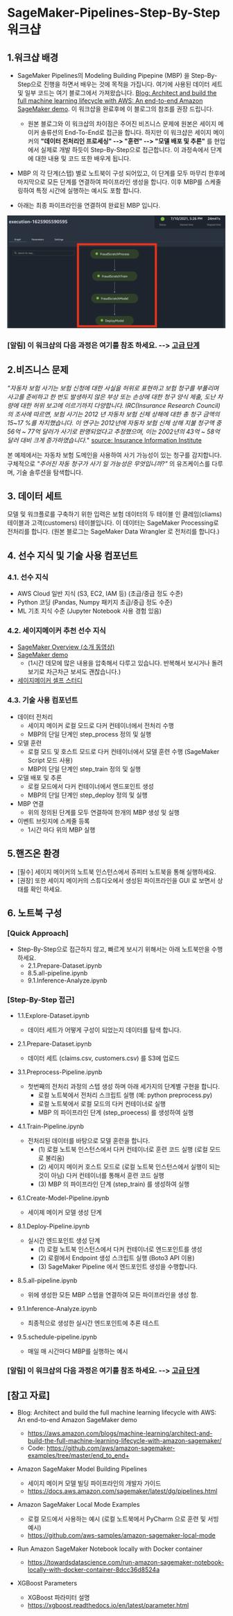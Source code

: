 # SageMaker-Pipelines-Step-By-Step 워크샵

## 1.워크샵 배경
- SageMaker Pipelines의 Modeling Building Pipepine (MBP) 을 Step-By-Step으로 진행을 하면서 배우는 것에 목적을 가집니다. 여기에 사용된 데이터 세트 및 일부 코드는 여기 블로그에서 가져왔습니다. [Blog: Architect and build the full machine learning lifecycle with AWS: An end-to-end Amazon SageMaker demo](https://aws.amazon.com/blogs/machine-learning/architect-and-build-the-full-machine-learning-lifecycle-with-amazon-sagemaker/). 이 워크샵을 완료후에 이 블로그의 참조를 권장 드립니다.
    - 원본 블로그와 이 워크샵의 차이점은 주어진 비즈니스 문제에 원본은 세이지 메이커 솔류션의 End-To-End로 접근을 합니다. 하지만 이 워크샵은 세이지 메이커의 **"데이터 전처리인 프로세싱" -->  "훈련" -->  "모델 배포 및 추론"** 를 현업에서 실제로 개발 하듯이 Step-By-Step으로 접근합니다. 이 과정속에서 단계에 대한 내용 및 코드 또한 배우게 됩니다.
    

- MBP 의 각 단계(스텝) 별로 노트북이 구성 되어있고, 이 단계를 모두 마무리 한후에 마지막으로 모든 단계를 연결하여 파이프라인 생성을 합니다. 이후 MBP를 스케줄링하여 특정 시간에 실행하는 예시도 포함 합니다.

- 아래는 최종 파이프라인을 연결하여 완료된 MBP 입니다.

![fraud2scratch2pipeline.png](img/fraud2scratch2pipeline.png)

### [알림] 이 워크샵의 다음 과정은 여기를 참조 하세요. --> [고급 단계](phase01/Phase01-README.md)

## 2.비즈니스 문제

<i> "자동차 보험 사기는 보험 신청에 대한 사실을 허위로 표현하고 보험 청구를 부풀리며 사고를 준비하고 한 번도 발생하지 않은 부상 또는 손상에 대한 청구 양식 제출, 도난 차량에 대한 허위 보고에 이르기까지 다양합니다.  IRC(Insurance Research Council)의 조사에 따르면, 보험 사기는 2012 년 자동차 보험 신체 상해에 대한 총 청구 금액의 15~17 %를 차지했습니다.
이 연구는 2012년에 자동차 보험 신체 상해 지불 청구액 중 56억 ~ 77억 달러가 사기로 판명되었다고 추정했으며, 이는 2002년의 43억 ~ 58억 달러 대비 크게 증가하였습니다.</i>" [source: Insurance Information Institute](https://www.iii.org/article/background-on-insurance-fraud)

본 예제에서는 자동차 보험 도메인을 사용하여 사기 가능성이 있는 청구를 감지합니다. 구체적으로 <i>"주어진 자동 청구가 사기 일 가능성은 무엇입니까?"</i> 의 유즈케이스를 다루며, 기술 솔루션을 탐색합니다.


## 3. 데이터 세트 
모델 및 워크플로를 구축하기 위한 입력은 보험 데이터의 두 테이블 인 클레임(cliams) 테이블과 고객(customers) 테이블입니다. 이 데이터는 SageMaker Processing로 전처리를 합니다. (원본 블로그는 SageMaker Data Wrangler 로 전처리를 합니다.)

## 4. 선수 지식 및 기술 사용 컴포넌트

### 4.1. 선수 지식
- AWS Cloud 일반 지식 (S3, EC2, IAM 등) (초급/중급 정도 수준)
- Python 코딩 (Pandas, Numpy 패키지 초급/중급 정도 수준)
- ML 기초 지식 수준  (Jupyter Notebook 사용 경험 있음)
    
### 4.2. 세이지메이커 추천 선수 지식    
- [SageMaker Overview (소개 동영상)](https://youtu.be/jF2BN98KBlg)
- [SageMaker demo](https://youtu.be/miIVGlq6OUk) 
    - (1시간 데모에 많은 내용을 압축해서 다루고 있습니다. 반복해서 보시거나 돌려보기로 차근차근 보셔도 괜찮습니다.)
- [세이지메이커 셀프 스터디](https://github.com/gonsoomoon-ml/Self-Study-On-SageMaker)
    
### 4.3. 기술 사용 컴포넌트    
- 데이터 전처리
    - 세이지 메이커 로컬 모드로 다커 컨테이너에서 전처리 수행
    - MBP의 단일 단계인 step_process 정의 및 실행
- 모델 훈련
    - 로컬 모드 및 호스트 모드로 다커 컨테이너에서 모델 훈련 수행 (SageMaker Script 모드 사용)
    - MBP의 단일 단계인 step_train 정의 및 실행
- 모델 배포 및 추론
    - 로컬 모드에서 다커 컨테이너에서 엔드포인트 생성 
    - MBP의 단일 단계인 step_deploy 정의 및 실행
- MBP 연결
    - 위의 정의된 단계를 모두 연결하여 한개의 MBP 생성 및 실행
- 이벤트 브릿지에 스케줄 등록
    - 1시간 마다 위의 MBP 실행

    

## 5.핸즈온 환경
- [필수] 세이지 메이커의 노트북 인스턴스에서 쥬피터 노트북을 통해 실행하세요.
- [권장] 또한 세이지 메이커의 스튜디오에서 생성된 파이프라인을 GUI 로 보면서 상태를 확인 하세요.

## 6. 노트북 구성

### [Quick Approach] 
- Step-By-Step으로 접근하지 않고, 빠르게 보시기 위해서는 아래 노트북만을 수행 하세요.
    - 2.1.Prepare-Dataset.ipynb
    - 8.5.all-pipeline.ipynb
    - 9.1.Inference-Analyze.ipynb    

### [Step-By-Step 접근]

- 1.1.Explore-Dataset.ipynb
    - 데이터 세트가 어떻게 구성이 되었는지 데이터를 탐색 합니다.


- 2.1.Prepare-Dataset.ipynb
    - 데이터 세트 (claims.csv, customers.csv) 를 S3에 업로드


- 3.1.Preprocess-Pipeline.ipynb
    - 첫번째의 전처리 과정의 스텝 생성 하며 아래 세가지의 단계별 구현을 합니다.
        - 로컬 노트북에서 전처리 스크립트 실행 (예: python preprocess.py)
        - 로컬 노트북에서 로컬 모드의 다커 컨테이너로 실행
        - MBP 의 파이프라인 단계 (step_proecess) 를 생성하여 실행
        
        
-  4.1.Train-Pipeline.ipynb
    - 전처리된 데이터를 바탕으로 모델 훈련을 합니다.
        - (1) 로컬 노트북 인스턴스에서 다커 컨테이너로 훈련 코드 실행 (로컬 모드로 불리움)
        - (2) 세이지 메이커 호스트 모드로 (로컬 노트북 인스턴스에서 실행이 되는 것이 아님) 다커 컨테이너를 통해서 훈련 코드 실행
        - (3) MBP 의 파이프라인 단계 (step_train) 를 생성하여 실행
        
        
- 6.1.Create-Model-Pipeline.ipynb 
    - 세이제 메이커 모델 생성 단계
    
    
- 8.1.Deploy-Pipeline.ipynb
    - 실시간 엔드포인트 생성 단계
        - (1) 로컬 노트북 인스턴스에서 다커 컨테이너로 엔드포인트를 생성
        - (2) 로컬에서 Endpoint 생성 스크립트 실행 (Boto3 API 이용)
        - (3) SageMaker Pipeline 에서 엔드포인트 생성을 수행합니다.


- 8.5.all-pipeline.ipynb
    - 위에 생성한 모든 MBP 스텝을 연결하여 모든 파이프라인을 생성 함.
    
    
- 9.1.Inference-Analyze.ipynb
    - 최종적으로 생성한 실시간 엔드포인트에 추론 테스트
    
    
- 9.5.schedule-pipeline.ipynb
    - 매일 매 시간마다 MBP를 실행하는 예시
    

### [알림] 이 워크샵의 다음 과정은 여기를 참조 하세요. --> [고급 단계](phase01/Phase01-README.md)

## [참고 자료]

- Blog: Architect and build the full machine learning lifecycle with AWS: An end-to-end Amazon SageMaker demo
    - https://aws.amazon.com/blogs/machine-learning/architect-and-build-the-full-machine-learning-lifecycle-with-amazon-sagemaker/
    - Code: https://github.com/aws/amazon-sagemaker-examples/tree/master/end_to_end+
    
- Amazon SageMaker Model Building Pipelines
    - 세이지 메이커 모델 빌딩 파이프라인의 개발자 가이드
    - https://docs.aws.amazon.com/sagemaker/latest/dg/pipelines.html

- Amazon SageMaker Local Mode Examples    
    - 로컬 모드에서 사용하는 예시 (로컬 노트북에서 PyCharm 으로 훈련 및 서빙 예시)
    - https://github.com/aws-samples/amazon-sagemaker-local-mode

- Run Amazon SageMaker Notebook locally with Docker container
    - https://towardsdatascience.com/run-amazon-sagemaker-notebook-locally-with-docker-container-8dcc36d8524a
    
    
- XGBoost Parameters
    - XGBoost 파라미터 설명
    - https://xgboost.readthedocs.io/en/latest/parameter.html
